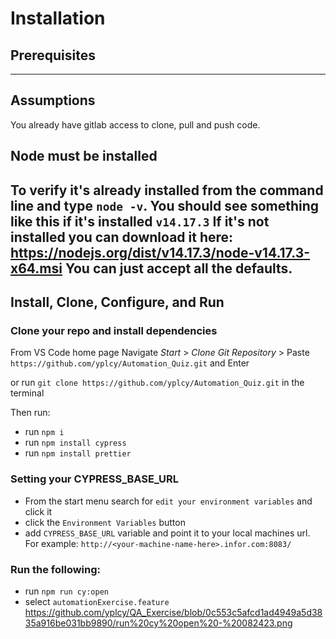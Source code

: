 # Installation

## Prerequisites

---

## Assumptions
You already have gitlab access to clone, pull and push code.

## Node must be installed
To verify it's already installed from the command line and type `node -v`. You should see something like this if it's installed `v14.17.3`
If it's not installed you can download it here: https://nodejs.org/dist/v14.17.3/node-v14.17.3-x64.msi
You can just accept all the defaults.
--- 
## Install, Clone, Configure, and Run

### Clone your repo and install dependencies
From VS Code home page
Navigate _Start_ > _Clone Git Repository_ > Paste `https://github.com/yplcy/Automation_Quiz.git` and Enter

or run `git clone https://github.com/yplcy/Automation_Quiz.git` in the terminal

Then run:
- run `npm i`
- run `npm install cypress`
- run `npm install prettier`

### Setting your CYPRESS_BASE_URL

- From the start menu search for `edit your environment variables` and click it
- click the `Environment Variables` button
- add `CYPRESS_BASE_URL` variable and point it to your local machines url.
  For example: `http://<your-machine-name-here>.infor.com:8083/`

### Run the following:
- run `npm run cy:open`
- select `automationExercise.feature`
https://github.com/yplcy/QA_Exercise/blob/0c553c5afcd1ad4949a5d3835a916be031bb9890/run%20cy%20open%20-%20082423.png
